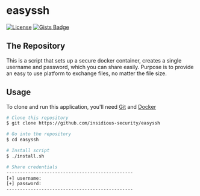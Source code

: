 # easyssh

[![License](https://img.shields.io/github/license/insidious-security/easyssh)](https://github.com/insidious-security/easyssh/blob/main/LICENSE "License")
[![Gists Badge](https://badges.pufler.dev/updated/insidious-security/easyssh)](https://badges.pufler.dev)

## The Repository

This is a script that sets up a secure docker container, creates a single username and password, which you can share easily.
Purpose is to provide an easy to use platform to exchange files, no matter the file size.

## Usage

To clone and run this application, you'll need [Git](https://git-scm.com) and [Docker](https://www.docker.com/)

```bash
# Clone this repository
$ git clone https://github.com/insidious-security/easyssh

# Go into the repository
$ cd easyssh

# Install script
$ ./install.sh

# Share credentials
-----------------------------------------------
[+] username: 
[+] password: 
-----------------------------------------------
```
